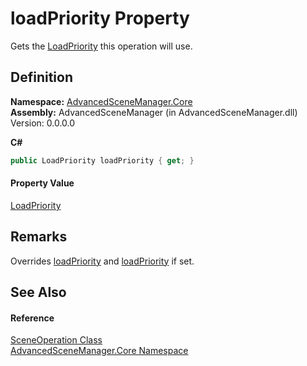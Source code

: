 # loadPriority Property


Gets the <a href="T_AdvancedSceneManager_Models_Enums_LoadPriority">LoadPriority</a> this operation will use.



## Definition
**Namespace:** <a href="N_AdvancedSceneManager_Core">AdvancedSceneManager.Core</a>  
**Assembly:** AdvancedSceneManager (in AdvancedSceneManager.dll) Version: 0.0.0.0

**C#**
``` C#
public LoadPriority loadPriority { get; }
```



#### Property Value
<a href="T_AdvancedSceneManager_Models_Enums_LoadPriority">LoadPriority</a>

## Remarks
Overrides <a href="P_AdvancedSceneManager_Models_SceneCollection_loadPriority">loadPriority</a> and <a href="P_AdvancedSceneManager_Models_Scene_loadPriority">loadPriority</a> if set.

## See Also


#### Reference
<a href="T_AdvancedSceneManager_Core_SceneOperation">SceneOperation Class</a>  
<a href="N_AdvancedSceneManager_Core">AdvancedSceneManager.Core Namespace</a>  

